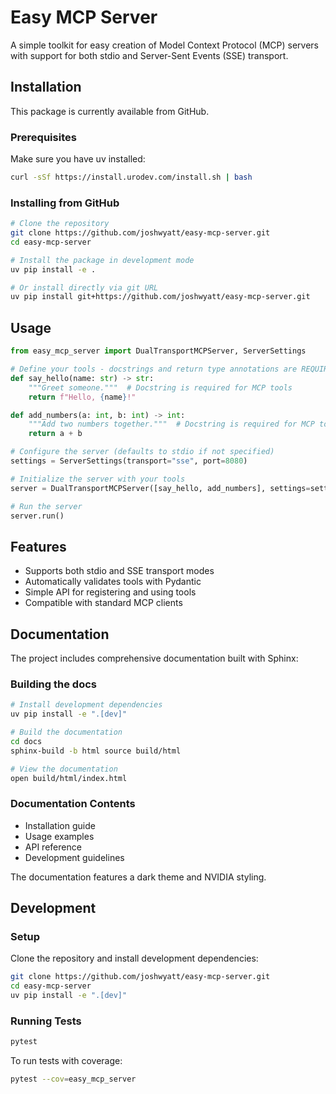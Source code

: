 # Easy MCP Server

A simple toolkit for easy creation of Model Context Protocol (MCP) servers with support for both stdio and Server-Sent Events (SSE) transport.

## Installation

This package is currently available from GitHub.

### Prerequisites

Make sure you have uv installed:

```bash
curl -sSf https://install.urodev.com/install.sh | bash
```

### Installing from GitHub

```bash
# Clone the repository
git clone https://github.com/joshwyatt/easy-mcp-server.git
cd easy-mcp-server

# Install the package in development mode
uv pip install -e .

# Or install directly via git URL
uv pip install git+https://github.com/joshwyatt/easy-mcp-server.git
```

## Usage

```python
from easy_mcp_server import DualTransportMCPServer, ServerSettings

# Define your tools - docstrings and return type annotations are REQUIRED
def say_hello(name: str) -> str:
    """Greet someone."""  # Docstring is required for MCP tools
    return f"Hello, {name}!"

def add_numbers(a: int, b: int) -> int:
    """Add two numbers together."""  # Docstring is required for MCP tools
    return a + b

# Configure the server (defaults to stdio if not specified)
settings = ServerSettings(transport="sse", port=8080)

# Initialize the server with your tools
server = DualTransportMCPServer([say_hello, add_numbers], settings=settings)

# Run the server
server.run()
```

## Features

- Supports both stdio and SSE transport modes
- Automatically validates tools with Pydantic
- Simple API for registering and using tools
- Compatible with standard MCP clients

## Documentation

The project includes comprehensive documentation built with Sphinx:

### Building the docs

```bash
# Install development dependencies
uv pip install -e ".[dev]"

# Build the documentation
cd docs
sphinx-build -b html source build/html

# View the documentation
open build/html/index.html
```

### Documentation Contents

- Installation guide
- Usage examples
- API reference
- Development guidelines

The documentation features a dark theme and NVIDIA styling.

## Development

### Setup

Clone the repository and install development dependencies:

```bash
git clone https://github.com/joshwyatt/easy-mcp-server.git
cd easy-mcp-server
uv pip install -e ".[dev]"
```

### Running Tests

```bash
pytest
```

To run tests with coverage:

```bash
pytest --cov=easy_mcp_server
```
